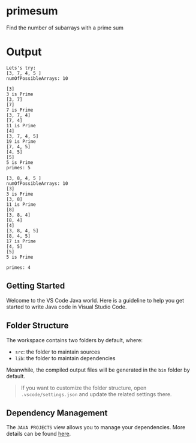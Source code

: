 # primesum
Find the number of subarrays with a prime sum

# Output

```
Lets's try:
[3, 7, 4, 5 ]
numOfPossibleArrays: 10

[3]
3 is Prime
[3, 7]
[7]
7 is Prime
[3, 7, 4]
[7, 4]
11 is Prime
[4]
[3, 7, 4, 5]
19 is Prime
[7, 4, 5]
[4, 5]
[5]
5 is Prime
primes: 5

[3, 8, 4, 5 ]
numOfPossibleArrays: 10
[3]
3 is Prime
[3, 8]
11 is Prime
[8]
[3, 8, 4]
[8, 4]
[4]
[3, 8, 4, 5]
[8, 4, 5]
17 is Prime
[4, 5]
[5]
5 is Prime

primes: 4
```

## Getting Started

Welcome to the VS Code Java world. Here is a guideline to help you get started to write Java code in Visual Studio Code.

## Folder Structure

The workspace contains two folders by default, where:

- `src`: the folder to maintain sources
- `lib`: the folder to maintain dependencies

Meanwhile, the compiled output files will be generated in the `bin` folder by default.

> If you want to customize the folder structure, open `.vscode/settings.json` and update the related settings there.

## Dependency Management

The `JAVA PROJECTS` view allows you to manage your dependencies. More details can be found [here](https://github.com/microsoft/vscode-java-dependency#manage-dependencies).

